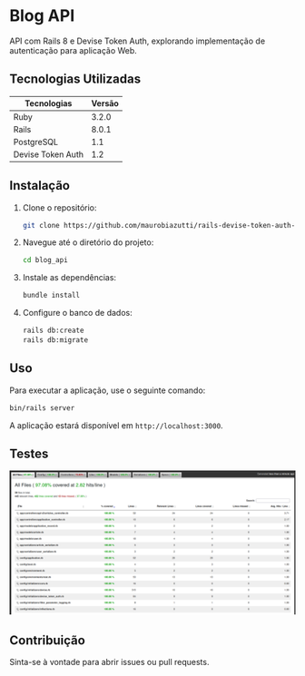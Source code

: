 # Blog API

API com Rails 8 e Devise Token Auth, explorando implementação de autenticação para aplicação Web.

## Tecnologias Utilizadas

| Tecnologias | Versão | 
|----------|----------|
| Ruby | 3.2.0 | 
| Rails | 8.0.1 | 
| PostgreSQL | 1.1 |
| Devise Token Auth | 1.2 | 

## Instalação

1. Clone o repositório:
   ```bash
   git clone https://github.com/maurobiazutti/rails-devise-token-auth-learning
   ```
2. Navegue até o diretório do projeto:
   ```bash
   cd blog_api
   ```
3. Instale as dependências:
   ```bash
   bundle install
   ```
4. Configure o banco de dados:
   ```bash
   rails db:create
   rails db:migrate
   ```

## Uso

Para executar a aplicação, use o seguinte comando:

```bash
bin/rails server
```

A aplicação estará disponível em `http://localhost:3000`.

## Testes

![Cobertura de Testes](docs/img_teste_coverage.png)


## Contribuição

Sinta-se à vontade para abrir issues ou pull requests.
